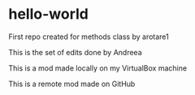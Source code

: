 # hello-world
First repo created for methods class by arotare1

This is the set of edits done by Andreea

This is a mod made locally on my VirtualBox machine

This is a remote mod made on GitHub
